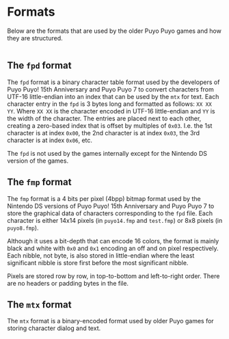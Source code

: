 # Formats

Below are the formats that are used by the older Puyo Puyo games and how they
are structured.

```{todo} Add formats that is out of scope for this project.
```

## The `fpd` format

The `fpd` format is a binary character table format used by the developers of
Puyo Puyo! 15th Anniversary and Puyo Puyo 7 to convert characters from UTF-16
little-endian into an index that can be used by the `mtx` for text. Each
character entry in the `fpd` is 3 bytes long and formatted as follows:
`XX XX YY`. Where `XX XX` is the character encoded in UTF-16 little-endian and
`YY` is the width of the character. The entries are placed next to each other,
creating a zero-based index that is offset by multiples of `0x03`. I.e. the 1st
character is at index `0x00`, the 2nd character is at index `0x03`, the 3rd
character is at index `0x06`, etc.

The `fpd` is not used by the games internally except for the Nintendo DS version
of the games.

## The `fmp` format

The `fmp` format is a 4 bits per pixel (4bpp) bitmap format used by the Nintendo
DS versions of Puyo Puyo! 15th Anniversary and Puyo Puyo 7 to store the
graphical data of characters corresponding to the
`fpd` file. Each character is either 14x14 pixels (in `puyo14.fmp` and
`test.fmp`) or 8x8 pixels (in `puyo8.fmp`).

Although it uses a bit-depth that can encode 16 colors, the format is mainly
black and white with `0x0` and `0x1` encoding an off and on pixel respectively.
Each nibble, not byte, is also stored in little-endian where the least
significant nibble is store first before the most significant nibble.

Pixels are stored row by row, in top-to-bottom and left-to-right order. There
are no headers or padding bytes in the file.

## The `mtx` format

The `mtx` format is a binary-encoded format used by older Puyo games for
storing character dialog and text.

```{todo} Information about the mtx format for PP15 and PP7
```

```{todo} Look at the mtx format for PP20
```
